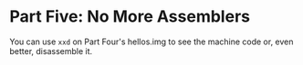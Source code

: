 # Part Five: No More Assemblers

You can use `xxd` on Part Four's hellos.img to see the machine code or, even better, disassemble it.
